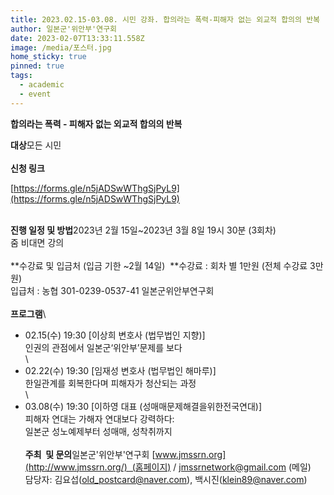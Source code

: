 ```yaml
---
title: 2023.02.15-03.08. 시민 강좌. 합의라는 폭력-피해자 없는 외교적 합의의 반복
author: 일본군'위안부'연구회
date: 2023-02-07T13:33:11.558Z
image: /media/포스터.jpg
home_sticky: true
pinned: true
tags:
  - academic
  - event
---
```

**합의라는 폭력 - 피해자 없는 외교적 합의의 반복**



**대상**모든 시민\
\
**신청 링크** 

[https://forms.gle/​n5jADSwWThgSjPyL9](https://forms.gle/n5jADSwWThgSjPyL9)

\
**진행 일정 및 방법**2023년 2월 15일~2023년 3월 8일 19시 30분 (3회차)\
줌 비대면 강의\
\
**수강료 및 입금처 (입금 기한 ~2월 14일)  **수강료 : 회차 별 1만원 (전체 수강료 3만원)\
입급처 : 농협 301-0239-0537-41 일본군위안부연구회\
 \
**프로그램**\
- 02.15(수) 19:30 \[이상희 변호사 (법무법인 지향)]\
인권의 관점에서 일본군‘위안부’문제를 보다\
\
- 02.22(수) 19:30 \[임재성 변호사 (법무법인 해마루)]\
한일관계를 회복한다며 피해자가 청산되는 과정\
\
- 03.08(수) 19:30 \[이하영 대표 (성매매문제해결을위한전국연대)]\
피해자 연대는 가해자 연대보다 강력하다:\
일본군 성노예제부터 성매매, 성착취까지\
\
**주최  및 문의**일본군'위안부'연구회 [www.jmssrn.org](http://www.jmssrn.org/)  (​홈페이지) / [jmssrnetwork@gmail.com](mailto:jmssrnetwork@gmail.com) (메일)\
담당자: 김요섭([old_postcard@naver.com](mailto:old_postcard@naver.com)), 백시진([klein89@naver.com](mailto:klein89@naver.com))